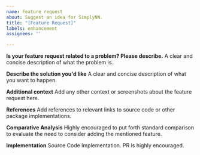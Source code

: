 ```yaml
---
name: Feature request
about: Suggest an idea for SimplyNN.
title: "[Feature Request]"
labels: enhancement
assignees: ''

---
```


**Is your feature request related to a problem? Please describe.**
A clear and concise description of what the problem is. 

**Describe the solution you'd like**
A clear and concise description of what you want to happen.

**Additional context**
Add any other context or screenshots about the feature request here.

**References**
Add references to relevant links to source code or other package implementations.

**Comparative Analysis**
Highly encouraged to put forth standard comparison to evaluate the need to consider adding the mentioned feature. 

**Implementation**
Source Code Implementation. PR is highly encouraged.
